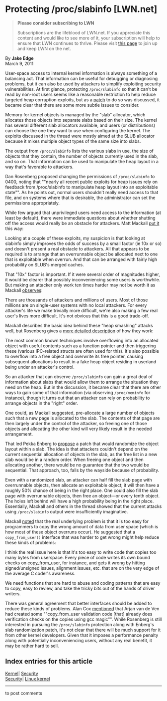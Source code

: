 # Protecting /proc/slabinfo [LWN.net]

> **Please consider subscribing to LWN**
> 
> Subscriptions are the lifeblood of LWN.net. If you appreciate this content and would like to see more of it, your subscription will help to ensure that LWN continues to thrive. Please visit [this page](/Promo/nst-nag1/subscribe) to join up and keep LWN on the net. 

By **Jake Edge**  
March 9, 2011 

User-space access to internal kernel information is always something of a balancing act. That information can be useful for debugging or diagnosing problems, but it can also be used by attackers to simplify exploiting security vulnerabilities. At first glance, protecting `/proc/slabinfo` so that it can't be read by non-root users seems like a reasonable restriction to help reduce targeted heap corruption exploits, but as a [patch](/Articles/431818/) to do so was discussed, it became clear that there are some more subtle issues to consider. 

Memory for kernel objects is managed by the "slab" allocator, which allocates those objects into separate slabs based on their size. The kernel has several different slab allocators available, and users (or distributions) can choose the one they want to use when configuring the kernel. The exploits discussed in the thread were mostly aimed at the SLUB allocator because it mixes multiple object types of the same size into slabs. 

The output from `/proc/slabinfo` lists the various slabs in use, the size of objects that they contain, the number of objects currently used in the slab, and so on. That information can be used to manipulate the heap layout in a way that's favorable to attackers. 

Dan Rosenberg proposed changing the permissions of `/proc/slabinfo` to 0400, noting that ""nearly all recent public exploits for heap issues rely on feedback from /proc/slabinfo to manipulate heap layout into an exploitable state"". As he points out, normal users shouldn't really need access to that file, and on systems where that is desirable, the administrator can set the permissions appropriately. 

While few argued that unprivileged users need access to the information (at least by default), there were immediate questions about whether shutting off the access would really be an obstacle for attackers. Matt Mackall [put it](/Articles/432473/) this way: 

Looking at a couple of these exploits, my suspicion is that looking at slabinfo simply improves the odds of success by a small factor (ie 10x or so) and doesn't present a real obstacle to attackers. All that appears to be required is to arrange that an overrunnable object be allocated next to one that is exploitable when overrun. And that can be arranged with fairly high probability on SLUB's merged caches. 

That "10x" factor is important. If it were several order of magnitudes higher, it would be clearer that possibly inconveniencing some users is worthwhile. But making an attacker only work ten times harder may not be worth it as Mackall [observes](/Articles/432480/): 

There are thousands of attackers and millions of users. Most of those millions are on single-user systems with no local attackers. For every attacker's life we make trivially more difficult, we're also making a few real user's lives more difficult. It's not obvious that this is a good trade-off. 

Mackall describes the basic idea behind these "heap smashing" attacks well, but Rosenberg gives a [more detailed description](/Articles/432479/) of how they work: 

The most common known techniques involve overflowing into an allocated object with useful contents such as a function pointer and then triggering these (various IPC-related structs are often used for this). It's also possible to overflow into a free object and overwrite its free pointer, causing subsequent allocations to result in a fake heap object residing in userland being under an attacker's control. 

So an attacker that can observe `/proc/slabinfo` can gain a great deal of information about slabs that would allow them to arrange the situation they need on the heap. But in the discussion, it became clear that there are other ways to gain some of that information (via observing `/proc/meminfo` for instance), though it turns out that an attacker can rely on probability to arrange objects in the "right" order. 

One could, as Mackall suggested, pre-allocate a large number of objects such that a new page is allocated to the slab. The contents of that page are then largely under the control of the attacker, so freeing one of those objects and allocating the other kind will very likely result in the needed arrangement. 

That led Pekka Enberg to [propose](/Articles/432483/) a patch that would randomize the object layout within a slab. The idea is that attackers couldn't depend on the current sequential allocation of objects in the slab, as the free list in a new slab would be in a random order. When freeing one object and then allocating another, there would be no guarantee that the two would be sequential. That approach, too, falls by the wayside because of probability. 

Even with a randomized slab, an attacker can half fill the slab page with overrunnable objects, then allocate an exploitable object; it will then have a roughly 50% chance of being in the right place. One could also fill the slab page with overrunnable objects, then free an object—or every tenth object. The holes left behind will have a high probability being in the right place. Essentially, Mackall and others in the thread showed that the current attacks using `/proc/slabinfo` output were insufficiently imaginative. 

Mackall [noted](/Articles/432488/) that the real underlying problem is that it is too easy for programmers to copy the wrong amount of data from user space (which is how most of these object overruns occur). He suggested that a `copy_from_user()` interface that was harder to get wrong might help reduce these kinds of problems: 

I think the real issue here is that it's too easy to write code that copies too many bytes from userspace. Every piece of code writes its own bound checks on copy_from_user, for instance, and gets it wrong by hitting signed/unsigned issues, alignment issues, etc. that are on the very edge of the average C coder's awareness. 

We need functions that are hard to abuse and coding patterns that are easy to copy, easy to review, and take the tricky bits out of the hands of driver writers. 

There was general agreement that better interfaces should be added to reduce these kinds of problems. Alan Cox [mentioned](/Articles/432494/) that Arjan van de Ven had created some ""copy_from_user validation code [that] already does verification checks on the copies using gcc magic"". While Rosenberg is still interested in pursuing the `/proc/slabinfo` protection along with Enberg's slab randomization patch, it's not clear that there will be much support for it from other kernel developers. Given that it imposes a performance penalty along with potentially inconveniencing users, without any real benefit, it may be rather hard to sell. 

  
Index entries for this article  
---  
[Kernel](/Kernel/Index)| [Security](/Kernel/Index#Security)  
[Security](/Security/Index/)| [Linux kernel](/Security/Index/#Linux_kernel)  
  


* * *

to post comments 
